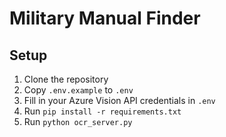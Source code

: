# Military Manual Finder

## Setup

1. Clone the repository
2. Copy `.env.example` to `.env`
3. Fill in your Azure Vision API credentials in `.env`
4. Run `pip install -r requirements.txt`
5. Run `python ocr_server.py`